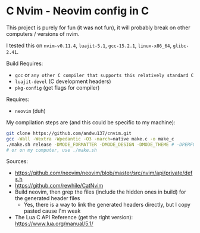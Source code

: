 # C Nvim - Neovim config in C
This project is purely for fun (it was not fun), it will probably break on other computers / versions of nvim.

I tested this on `nvim-v0.11.4`, `luajit-5.1`, `gcc-15.2.1`, `linux-x86_64`, `glibc-2.41`.

Build Requires:
- `gcc` or `any other C compiler that supports this relatively standard C`
- `luajit-devel` (C development headers)
- `pkg-config` (get flags for compiler)

Requires:
- `neovim` (duh)

My compilation steps are (and this could be specific to my machine):
```bash
git clone https://github.com/andwu137/cnvim.git
gcc -Wall -Wextra -Wpedantic -O3 -march=native make.c -o make_c
./make.sh release -DMODE_FORMATTER -DMODE_DESIGN -DMODE_THEME # -DPERFORMANCE -DDEBUG
# or on my computer, use ./make.sh
```

Sources:
- https://github.com/neovim/neovim/blob/master/src/nvim/api/private/defs.h
- https://github.com/rewhile/CatNvim
- Build neovim, then grep the files (include the hidden ones in build) for the generated header files
    - Yes, there is a way to link the generated headers directly, but I copy pasted cause I'm weak
- The Lua C API Reference (get the right version): https://www.lua.org/manual/5.1/
